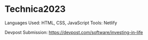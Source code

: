 # Technica2023

Languages Used: HTML, CSS, JavaScript
Tools: Netlify

Devpost Submission: https://devpost.com/software/investing-in-life

